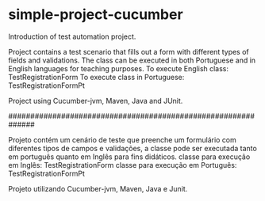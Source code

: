 # simple-project-cucumber
Introduction of test automation project.


Project contains a test scenario that fills out a form with different types of fields and validations. The class can be executed in both Portuguese and in English languages for teaching purposes.
To execute English class: TestRegistrationForm
To execute class in Portuguese: TestRegistrationFormPt

Project using Cucumber-jvm, Maven, Java and JUnit.

##############################################################

Projeto contém um cenário de teste que preenche um formulário com diferentes tipos de campos e validações, a classe pode ser executada tanto em português quanto em Inglês para fins didáticos.
classe para execução em Inglês: TestRegistrationForm
classe para execução em Português: TestRegistrationFormPt

Projeto utilizando Cucumber-jvm, Maven, Java e Junit.

